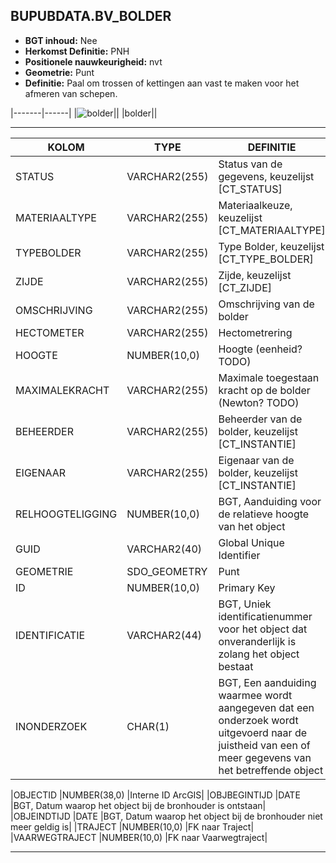 ﻿## BUPUBDATA.BV_BOLDER


* __BGT inhoud:__ Nee
* __Herkomst Definitie:__ PNH
* __Positionele nauwkeurigheid:__ nvt
* __Geometrie:__ Punt
* __Definitie:__ Paal om trossen of kettingen aan vast te maken voor het afmeren van schepen.

|-------|------|
|![bolder](bolder.png)||
|bolder||

***

|KOLOM                           	|TYPE          	|DEFINITIE|
|------                          	|----          	|-----    |
|STATUS                          	|VARCHAR2(255) 	|Status van de gegevens, keuzelijst [CT_STATUS]|
|MATERIAALTYPE                   	|VARCHAR2(255) 	|Materiaalkeuze, keuzelijst [CT_MATERIAALTYPE]|
|TYPEBOLDER                      	|VARCHAR2(255) 	|Type Bolder, keuzelijst [CT_TYPE_BOLDER]|
|ZIJDE                           	|VARCHAR2(255) 	|Zijde, keuzelijst [CT_ZIJDE]|
|OMSCHRIJVING                    	|VARCHAR2(255) 	|Omschrijving van de bolder|
|HECTOMETER                      	|VARCHAR2(255)  |Hectometrering|
|HOOGTE                          	|NUMBER(10,0)  	|Hoogte (eenheid? TODO)|
|MAXIMALEKRACHT                  	|VARCHAR2(255) 	|Maximale toegestaan kracht op de bolder (Newton? TODO)|
|BEHEERDER                       	|VARCHAR2(255) 	|Beheerder van de bolder, keuzelijst [CT_INSTANTIE]|
|EIGENAAR                        	|VARCHAR2(255) 	|Eigenaar van de bolder, keuzelijst [CT_INSTANTIE]|
|RELHOOGTELIGGING                	|NUMBER(10,0)  	|BGT, Aanduiding voor de relatieve hoogte van het object|
|GUID                            	|VARCHAR2(40)  	|Global Unique Identifier|
|GEOMETRIE                       	|SDO_GEOMETRY  	|Punt|
|ID                              	|NUMBER(10,0)  	|Primary Key|
|IDENTIFICATIE			            |VARCHAR2(44)  	|BGT, Uniek identificatienummer voor het object dat onveranderlijk is zolang het object bestaat|
|INONDERZOEK                        |CHAR(1)       	|BGT, Een aanduiding waarmee wordt aangegeven dat een onderzoek wordt uitgevoerd naar de juistheid van een of meer gegevens van het betreffende object|




|OBJECTID                        	|NUMBER(38,0)   |Interne ID ArcGIS|
|OBJBEGINTIJD                    	|DATE          	|BGT, Datum waarop het object bij de bronhouder is ontstaan|
|OBJEINDTIJD                     	|DATE          	|BGT, Datum waarop het object bij de bronhouder niet meer geldig is|
|TRAJECT                         	|NUMBER(10,0)  	|FK naar Traject|
|VAARWEGTRAJECT                  	|NUMBER(10,0)  	|FK naar Vaarwegtraject|

***
